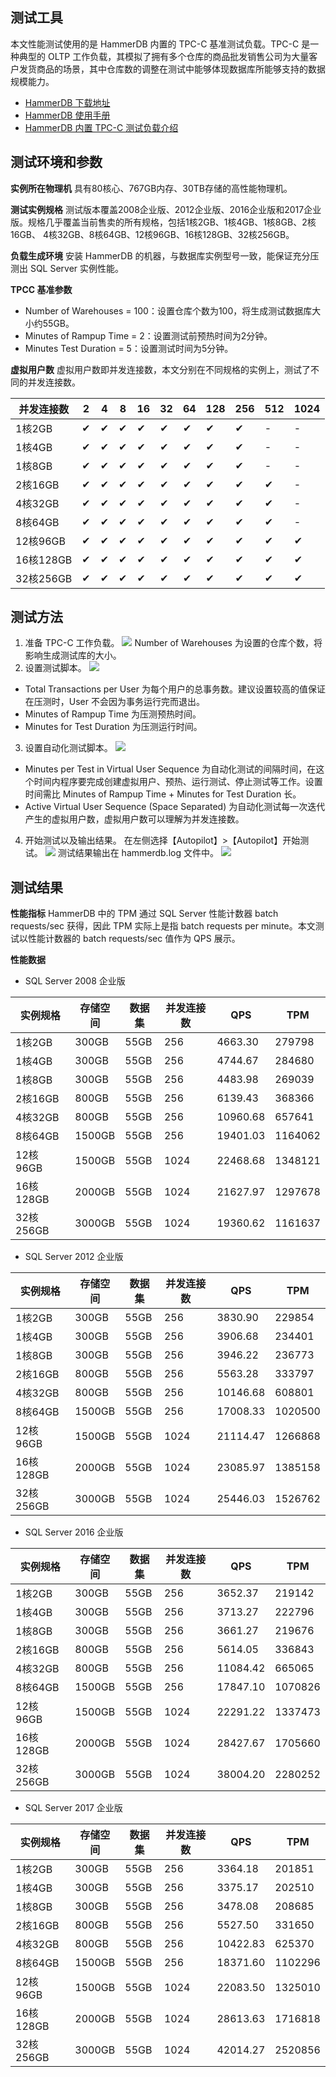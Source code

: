 ## 测试工具
本文性能测试使用的是 HammerDB 内置的 TPC-C 基准测试负载。TPC-C 是一种典型的 OLTP 工作负载，其模拟了拥有多个仓库的商品批发销售公司为大量客户发货商品的场景，其中仓库数的调整在测试中能够体现数据库所能够支持的数据规模能力。
- [HammerDB 下载地址](https://www.hammerdb.com/download.html)
- [HammerDB 使用手册](https://www.hammerdb.com/document.html)
- [HammerDB 内置 TPC-C 测试负载介绍](https://www.hammerdb.com/docs/ch03.html)
 
## 测试环境和参数
**实例所在物理机**
具有80核心、767GB内存、30TB存储的高性能物理机。

**测试实例规格**
测试版本覆盖2008企业版、2012企业版、2016企业版和2017企业版。规格几乎覆盖当前售卖的所有规格，包括1核2GB、1核4GB、1核8GB、2核16GB、 4核32GB、8核64GB、12核96GB、16核128GB、32核256GB。

**负载生成环境**
安装 HammerDB 的机器，与数据库实例型号一致，能保证充分压测出 SQL Server 实例性能。

**TPCC 基准参数**
- Number of Warehouses = 100：设置仓库个数为100，将生成测试数据库大小约55GB。
- Minutes of Rampup Time = 2：设置测试前预热时间为2分钟。
- Minutes Test Duration = 5：设置测试时间为5分钟。

**虚拟用户数**
虚拟用户数即并发连接数，本文分别在不同规格的实例上，测试了不同的并发连接数。

| 并发连接数 | 2    | 4    | 8    | 16   | 32   | 64   | 128  | 256  | 512  | 1024 |
| ---------- | ---- | ---- | ---- | ---- | ---- | ---- | ---- | ---- | ---- | ---- |
| 1核2GB     | ✔    | ✔    | ✔    | ✔    | ✔    | ✔    | ✔    | ✔    | -     |   -   |
| 1核4GB       | ✔    | ✔    | ✔    | ✔    | ✔    | ✔    | ✔    | ✔    |   -   |  -    |
| 1核8GB       | ✔    | ✔    | ✔    | ✔    | ✔    | ✔    | ✔    | ✔    |    -  |  -    |
| 2核16GB      | ✔    | ✔    | ✔    | ✔    | ✔    | ✔    | ✔    | ✔    | ✔    | -     |
| 4核32GB      | ✔    | ✔    | ✔    | ✔    | ✔    | ✔    | ✔    | ✔    | ✔    |  -    |
| 8核64GB      | ✔    | ✔    | ✔    | ✔    | ✔    | ✔    | ✔    | ✔    | ✔    |   -   |
| 12核96GB     | ✔    | ✔    | ✔    | ✔    | ✔    | ✔    | ✔    | ✔    | ✔    | ✔    |
| 16核128GB    | ✔    | ✔    | ✔    | ✔    | ✔    | ✔    | ✔    | ✔    | ✔    | ✔    |
| 32核256GB    | ✔    | ✔    | ✔    | ✔    | ✔    | ✔    | ✔    | ✔    | ✔    | ✔    |

 ## 测试方法
1. 准备 TPC-C 工作负载。
![](https://main.qcloudimg.com/raw/976f094fdf0e32dcfb5537bc6cf2cf0b.png)
Number of Warehouses 为设置的仓库个数，将影响生成测试库的大小。
2. 设置测试脚本。
![](https://main.qcloudimg.com/raw/c0225b4272891c94f58ffb6645ca0da1.png)
 - Total Transactions per User 为每个用户的总事务数。建议设置较高的值保证在压测时，User 不会因为事务运行完而退出。
 - Minutes of Rampup Time 为压测预热时间。
 - Minutes for Test Duration 为压测运行时间。
3. 设置自动化测试脚本。
![](https://main.qcloudimg.com/raw/c6657ad27fb862ab2d758d5e06c4dfb6.png)
 - Minutes per Test in Virtual User Sequence 为自动化测试的间隔时间，在这个时间内程序要完成创建虚拟用户、预热、运行测试、停止测试等工作。设置时间需比 Minutes of Rampup Time + Minutes for Test Duration 长。
 - Active Virtual User Sequence (Space Separated) 为自动化测试每一次迭代产生的虚拟用户数，虚拟用户数可以理解为并发连接数。
4. 开始测试以及输出结果。
在左侧选择【Autopilot】>【Autopilot】开始测试。
![](https://main.qcloudimg.com/raw/786137e8672adac87b224a7bfc783f51.png)
测试结果输出在 hammerdb.log 文件中。
![](https://main.qcloudimg.com/raw/89d6adf0bf52b416fda5a387ff48ea49.png)
 

## 测试结果
**性能指标**
HammerDB 中的 TPM 通过 SQL Server 性能计数器 batch requests/sec 获得，因此 TPM 实际上是指 batch requests per minute。本文测试以性能计数器的 batch requests/sec 值作为 QPS 展示。

**性能数据**

- SQL Server 2008 企业版

| 实例规格  | 存储空间 | 数据集 | 并发连接数 | QPS      | TPM     |
| --------- | -------- | ------ | ---------- | -------- | ------- |
| 1核2GB    | 300GB    | 55GB   | 256        | 4663.30  | 279798  |
| 1核4GB    | 300GB    | 55GB   | 256        | 4744.67  | 284680  |
| 1核8GB    | 300GB    | 55GB   | 256        | 4483.98  | 269039  |
| 2核16GB   | 800GB    | 55GB   | 256        | 6139.43  | 368366  |
| 4核32GB   | 800GB    | 55GB   | 256        | 10960.68 | 657641  |
| 8核64GB   | 1500GB   | 55GB   | 256        | 19401.03 | 1164062 |
| 12核96GB  | 1500GB   | 55GB   | 1024       | 22468.68 | 1348121 |
| 16核128GB | 2000GB   | 55GB   | 1024       | 21627.97 | 1297678 |
| 32核256GB | 3000GB   | 55GB   | 1024       | 19360.62 | 1161637 |


- SQL Server 2012 企业版

| 实例规格  | 存储空间 | 数据集 | 并发连接数 | QPS      | TPM     |
| --------- | -------- | ------ | ---------- | -------- | ------- |
| 1核2GB    | 300GB    | 55GB   | 256        | 3830.90  | 229854  |
| 1核4GB    | 300GB    | 55GB   | 256        | 3906.68  | 234401  |
| 1核8GB    | 300GB    | 55GB   | 256        | 3946.22  | 236773  |
| 2核16GB   | 800GB    | 55GB   | 256        | 5563.28  | 333797  |
| 4核32GB   | 800GB    | 55GB   | 256        | 10146.68 | 608801  |
| 8核64GB   | 1500GB   | 55GB   | 256        | 17008.33 | 1020500 |
| 12核96GB  | 1500GB   | 55GB   | 1024       | 21114.47 | 1266868 |
| 16核128GB | 2000GB   | 55GB   | 1024       | 23085.97 | 1385158 |
| 32核256GB | 3000GB   | 55GB   | 1024       | 25446.03 | 1526762 |

- SQL Server 2016 企业版

| 实例规格  | 存储空间 | 数据集 | 并发连接数 | QPS      | TPM     |
| --------- | -------- | ------ | ---------- | -------- | ------- |
| 1核2GB    | 300GB    | 55GB   | 256        | 3652.37  | 219142  |
| 1核4GB    | 300GB    | 55GB   | 256        | 3713.27  | 222796  |
| 1核8GB    | 300GB    | 55GB   | 256        | 3661.27  | 219676  |
| 2核16GB   | 800GB    | 55GB   | 256        | 5614.05  | 336843  |
| 4核32GB   | 800GB    | 55GB   | 256        | 11084.42 | 665065  |
| 8核64GB   | 1500GB   | 55GB   | 256        | 17847.10 | 1070826 |
| 12核96GB  | 1500GB   | 55GB   | 1024       | 22291.22 | 1337473 |
| 16核128GB | 2000GB   | 55GB   | 1024       | 28427.67 | 1705660 |
| 32核256GB | 3000GB   | 55GB   | 1024       | 38004.20 | 2280252 |

- SQL Server 2017 企业版

| 实例规格  | 存储空间 | 数据集 | 并发连接数 | QPS      | TPM     |
| --------- | -------- | ------ | ---------- | -------- | ------- |
| 1核2GB    | 300GB    | 55GB   | 256        | 3364.18  | 201851  |
| 1核4GB    | 300GB    | 55GB   | 256        | 3375.17  | 202510  |
| 1核8GB    | 300GB    | 55GB   | 256        | 3478.08  | 208685  |
| 2核16GB   | 800GB    | 55GB   | 256        | 5527.50  | 331650  |
| 4核32GB   | 800GB    | 55GB   | 256        | 10422.83 | 625370  |
| 8核64GB   | 1500GB   | 55GB   | 256        | 18371.60 | 1102296 |
| 12核96GB  | 1500GB   | 55GB   | 1024       | 22083.50 | 1325010 |
| 16核128GB | 2000GB   | 55GB   | 1024       | 28613.63 | 1716818 |
| 32核256GB | 3000GB   | 55GB   | 1024       | 42014.27 | 2520856 |

 

